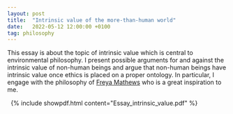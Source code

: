 ```yaml
---
layout: post
title:  "Intrinsic value of the more-than-human world"
date:   2022-05-12 12:00:00 +0100
tag: philosophy
---
```


This essay is about the topic of intrinsic value which is central to environmental philosophy.
I present possible arguments for and against the intrinsic value of non-human beings and argue that non-human beings have intrinsic value once ethics is placed on a proper ontology. In particular, I engage with the philosophy of [Freya Mathews](http://www.freyamathews.net/) who is a great inspiration to me.

<!--more-->
&nbsp;
{% include showpdf.html content="Essay_intrinsic_value.pdf" %}
